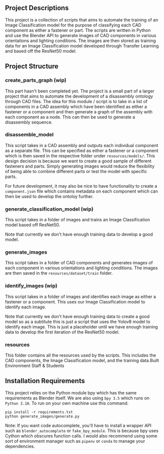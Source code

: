 ## Project Descriptions

This project is a collection of scripts that aims to automate the training of an Image Classification model for the purpose of classifying each CAD component as either a fastener or part. The scripts are written in Python and use the Blender API to generate images of CAD components in various orientations and lighting conditions. The images are then stored as training data for an Image Classification model developed through Transfer Learning and based off the ResNet50 model.

## Project Structure

### create_parts_graph (wip)

This part hasn't been completed yet. The project is a small part of a larger project that aims to automate the development of a disassembly ontology through CAD files. The idea for this module / script is to take in a list of components in a CAD assembly which have been identified as either a fastener or a component and then generate a graph of the assembly with each component as a node. This can then be used to generate a disassembly sequence.

### disassemble_model

This script takes in a CAD assembly and outputs each individual component as a separate file. This can be specified as either a fastener or a component which is then saved in the respective folder under `resources/models/`. This design decision is because we want to create a good sample of different
fasteners and parts. Simply generating images would reduce the flexibility of being able to combine different parts or test the model with specific
parts.

For future development, it may also be nice to have functionality to create a `component.json` file which contains metadata on each component which can then be used to develop the ontoloy further.

### generate_classification_model (wip)

This script takes in a folder of images and trains an Image Classification model based off ResNet50.

Note that currently we don't have enough training data to develop a good model.

### generate_images

This script takes in a folder of CAD components and generates images of each component in various orientations and lighting conditions. The images are then saved in the `resources/dataset/train` folder.

### identify_images (wip)

This script takes in a folder of images and identifies each image as either a fastener or a component. This uses our Image Classification model to identify each image.

Note that currently we don't have enough training data to create a good model so as a subtitute this is just a script that uses the Yolov8 model to identify each image. This is just a placeholder until we have enough training data to develop the first iteration of the ResNet50 model.

### resources

This folder contains all the resources used by the scripts. This includes the CAD components, the Image Classification model, and the training data.Built Environment Staff & Students

## Installation Requirements

This project relies on the Python module bpy which has the same requirements as Blender itself. We are also using `bpy 3.5` which runs on `Python 3.10`. To run on your own machine use this command:

```
pip install -r requirements.txt
python generate_images/generate.py
```

Note: If you want code autocomplete, you'll have to install a wrapper API such as `blender_autocomplete` or `fake_bpy_module`. This is because bpy uses Cython which obscures function calls. I would also recommend using some sort of environment manager such as `pipenv` or `conda` to manage your dependencies.